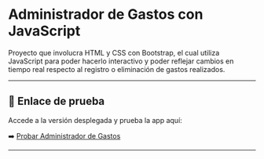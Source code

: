# Administrador de Gastos con JavaScript

Proyecto que involucra HTML y CSS con Bootstrap, el cual utiliza JavaScript para poder hacerlo interactivo y poder reflejar cambios en tiempo real respecto al registro o eliminación de gastos realizados.

---

## 🔗 Enlace de prueba

Accede a la versión desplegada y prueba la app aquí:

➡️ [Probar Administrador de Gastos](https://administradordegastos-jdeleonc.netlify.app/)

---
